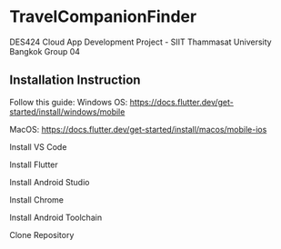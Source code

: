 # TravelCompanionFinder
DES424 Cloud App Development Project - SIIT Thammasat University Bangkok Group 04

## Installation Instruction

Follow this guide:
Windows OS: https://docs.flutter.dev/get-started/install/windows/mobile

MacOS: https://docs.flutter.dev/get-started/install/macos/mobile-ios

Install VS Code

Install Flutter

Install Android Studio

Install Chrome

Install Android Toolchain

Clone Repository
